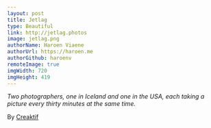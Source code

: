```yaml
---
layout: post
title: Jetlag
type: Beautiful
link: http://jetlag.photos
image: jetlag.png
authorName: Haroen Viaene
authorUrl: https://haroen.me
authorGithub: haroenv
remoteImage: true
imgWidth: 720
imgHeight: 419
---
```


_Two photographers, one in Iceland and one in the USA, each taking a picture every thirty minutes at the same time._

By [Creaktif](http://www.creaktif.com)
